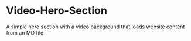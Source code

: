 # Video-Hero-Section
A simple hero section with a video background that loads website content from an MD file

